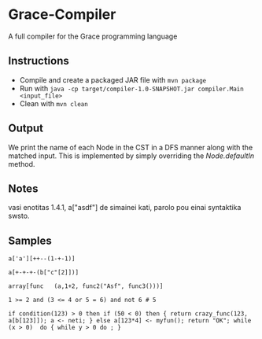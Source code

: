 # Grace-Compiler
A full compiler for the Grace programming language

## Instructions
 * Compile and create a packaged JAR file with `mvn package`
 * Run with `java -cp target/compiler-1.0-SNAPSHOT.jar compiler.Main <input_file>`
 * Clean with `mvn clean`

## Output
We print the name of each Node in the CST in a DFS manner along with the
matched input. This is implemented by simply overriding the *Node.defaultIn* method.

## Notes
vasi enotitas 1.4.1, a["asdf"] de simainei kati, parolo pou einai syntaktika swsto.

## Samples
`a['a'][++--(1-+-1)]`

`a[+-+-+-(b["c"[2]])]`

`array[func   (a,1+2, func2("Asf", func3()))]`

`1 >= 2 and (3 <= 4 or 5 = 6) and not 6 # 5`

`if condition(123) > 0 then
    if (50 < 0) then {
        return crazy_func(123, a[b[123]]);
        a <- neti;
    }
    else
        a[123*4] <- myfun();
    return "OK";
while (x > 0)  do {
    while y > 0 do
        ;
}
`
